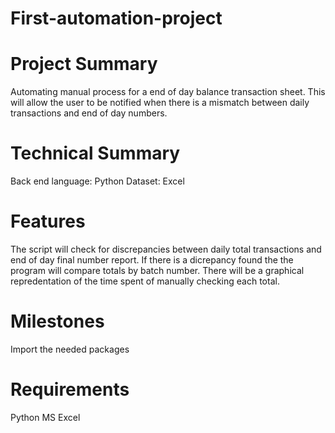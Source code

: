 # First-automation-project

# Project Summary
Automating manual process for a end of day balance transaction sheet.
This will allow the user to be notified when there is a mismatch between daily transactions and end of day numbers.

# Technical Summary
Back end language: Python
Dataset:  Excel

# Features
The script will check for discrepancies between daily total transactions and end of day final number report. 
If there is a dicrepancy found the the program will compare totals by batch number. 
There will be a graphical repredentation of the time spent of manually checking each total.

# Milestones
Import the needed packages

# Requirements
Python
MS Excel 
